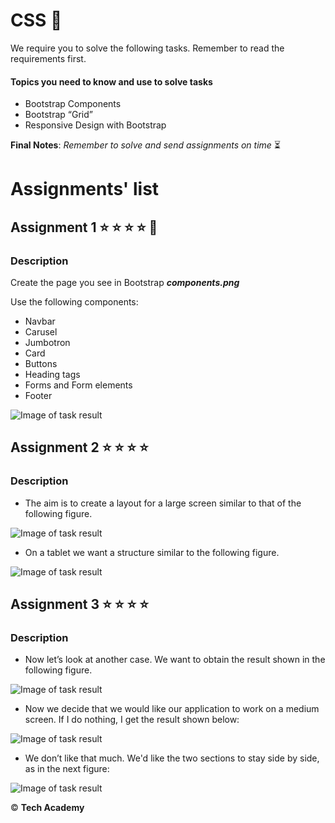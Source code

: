 # CSS  :art: 

We require you to solve the following tasks. Remember to read the requirements first.

#### Topics you need to know and use to solve tasks

* Bootstrap Components
* Bootstrap “Grid”
* Responsive Design with Bootstrap

**Final Notes**: *Remember to solve and send assignments on time* :hourglass_flowing_sand:


# Assignments' list 

## Assignment 1  :star:  :star:  :star:  :star:  :star2:

### Description

Create the page you see in Bootstrap ***components.png***

Use the following components:

* Navbar
* Carusel
* Jumbotron
* Card
* Buttons
* Heading tags
* Forms and Form elements
* Footer


![Image of task result](https://i.ibb.co/9Gfvspb/Bootstrap-components-task.png)


## Assignment 2  :star:  :star:  :star:  :star:  

### Description

* The aim is to create a layout for a large screen similar to that of the following figure.

![Image of task result](https://i.ibb.co/ZfSGvSR/b1.png)

* On a tablet we want a structure similar to the following figure.

![Image of task result](https://i.ibb.co/3cZnw6T/b2.png)


## Assignment 3  :star:  :star:  :star:  :star:

### Description

* Now let’s look at another case. We want to obtain the result shown in the following figure.

![Image of task result](https://i.ibb.co/JjmRzd2/b3.png)

* Now we decide that we would like our application to work on a medium screen. If I do nothing, I get the result shown below:

![Image of task result](https://i.ibb.co/dMVXRd4/b4.png)

* We don’t like that much. We'd like the two sections to stay side by side, as in the next figure:

![Image of task result](https://i.ibb.co/WfhGszb/b5.png)

:copyright: **Tech Academy**
